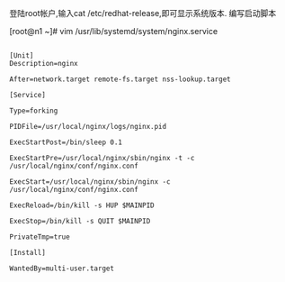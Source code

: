

登陆root帐户,输入cat /etc/redhat-release,即可显示系统版本.
编写启动脚本

[root@n1 ~]# vim  /usr/lib/systemd/system/nginx.service

```

[Unit]
Description=nginx

After=network.target remote-fs.target nss-lookup.target

[Service]

Type=forking

PIDFile=/usr/local/nginx/logs/nginx.pid

ExecStartPost=/bin/sleep 0.1

ExecStartPre=/usr/local/nginx/sbin/nginx -t -c /usr/local/nginx/conf/nginx.conf

ExecStart=/usr/local/nginx/sbin/nginx -c /usr/local/nginx/conf/nginx.conf

ExecReload=/bin/kill -s HUP $MAINPID

ExecStop=/bin/kill -s QUIT $MAINPID

PrivateTmp=true

[Install]

WantedBy=multi-user.target

```